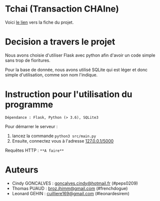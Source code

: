# Tchai (Transaction CHAIne)

Voici [le lien](https://kirgizov.link/teaching/esirem/advanced-information-systems-2019/TP-PROJET-TCHAI.pdf)
vers la fiche du projet.

# Decision a travers le projet

Nous avons choisie d'utiliser Flask avec python afin d'avoir un code simple sans trop de fioritures.

Pour la base de donnée, nous avons utilisé SQLite qui est léger et donc simple d'utilisation, comme son nom l'indique.

# Instruction pour l'utilisation du programme

```Dépendance : Flask, Python (> 3.6), SQLite3```

Pour démarrer le serveur :
1. lancez la commande ```python3 src/main.py```
1. Ensuite, connectez vous à l'adresse [127.0.0.1/5000](127.0.0.1/5000)

Requêtes HTTP :
```**A faire**```

# Auteurs

- Cindy GONCALVES : goncalves.cindy@hotmail.fr (#peps0209)
- Thomas PUAUD : broz.jhimm@gmail.com (#frenchdogue)
- Leonard GEHIN : cuilliere169@gmail.com (#leonardesirem)
